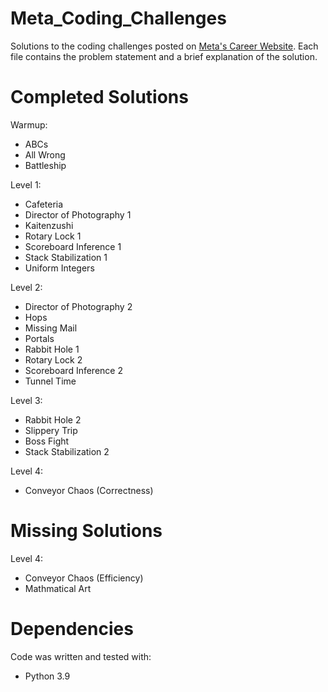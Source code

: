 # Meta_Coding_Challenges
Solutions to the coding challenges posted on [Meta's Career Website](https://www.metacareers.com/). Each file contains the problem statement and a brief explanation of the solution.

# Completed Solutions
Warmup:
- ABCs
- All Wrong
- Battleship

Level 1:
- Cafeteria
- Director of Photography 1
- Kaitenzushi
- Rotary Lock 1
- Scoreboard Inference 1
- Stack Stabilization 1
- Uniform Integers

Level 2:
- Director of Photography 2
- Hops
- Missing Mail
- Portals
- Rabbit Hole 1
- Rotary Lock 2
- Scoreboard Inference 2
- Tunnel Time

Level 3:
- Rabbit Hole 2
- Slippery Trip
- Boss Fight
- Stack Stabilization 2

Level 4:
- Conveyor Chaos (Correctness)

# Missing Solutions
Level 4:
- Conveyor Chaos (Efficiency)
- Mathmatical Art

# Dependencies
Code was written and tested with:
- Python 3.9
